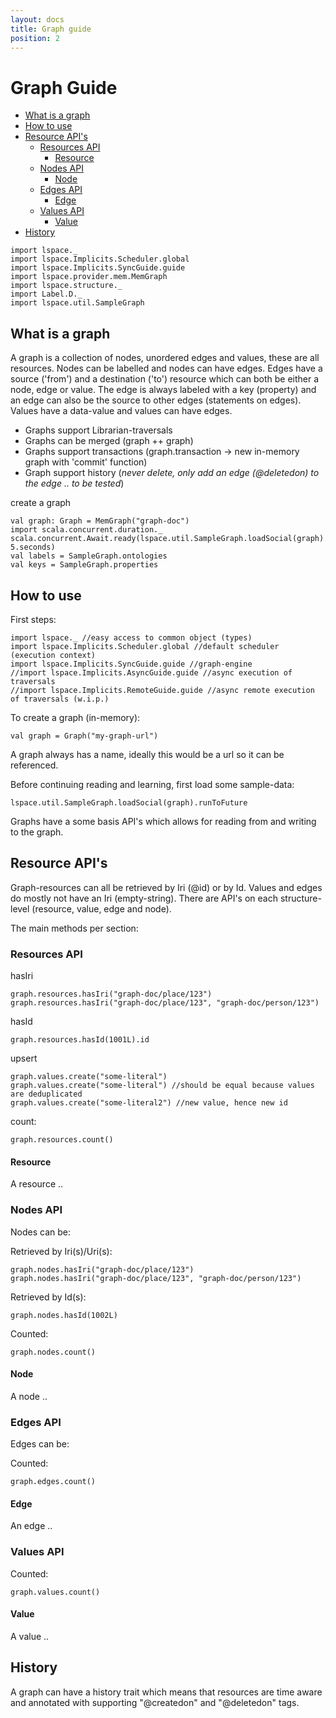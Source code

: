 ```yaml
---
layout: docs
title: Graph guide
position: 2
---
```


# Graph Guide
* [What is a graph](#what-is-a-graph)
* [How to use](#how-to-use)
* [Resource API's](#resource-api's)
  * [Resources API](#resources-api)
    * [Resource](#resource)
  * [Nodes API](#nodes-api)
    * [Node](#node)
  * [Edges API](#edges-api)
    * [Edge](#edge)
  * [Values API](#values-api)
    * [Value](#value)
* [History](#history)
 
 ```tut:invisible
 import lspace._
 import lspace.Implicits.Scheduler.global
 import lspace.Implicits.SyncGuide.guide
 import lspace.provider.mem.MemGraph
 import lspace.structure._
 import Label.D._
 import lspace.util.SampleGraph
 ```
 
## What is a graph
A graph is a collection of nodes, unordered edges and values, these are all resources. 
Nodes can be labelled and nodes can have edges.
Edges have a source ('from') and a destination ('to') resource which can both be either a node, edge or value. 
The edge is always labeled with a key (property) and an edge can also be the source to other edges (statements on edges).
Values have a data-value and values can have edges.

* Graphs support Librarian-traversals
* Graphs can be merged (graph ++ graph)
* Graphs support transactions (graph.transaction -> new in-memory graph with 'commit' function)
* Graph support history (*never delete, only add an edge (@deletedon) to the edge .. to be tested*)

create a graph
 ```tut:book
 val graph: Graph = MemGraph("graph-doc")
 import scala.concurrent.duration._
 scala.concurrent.Await.ready(lspace.util.SampleGraph.loadSocial(graph).runToFuture, 5.seconds)
 val labels = SampleGraph.ontologies
 val keys = SampleGraph.properties
 ```
 
## How to use
First steps:
```
import lspace._ //easy access to common object (types)
import lspace.Implicits.Scheduler.global //default scheduler (execution context)
import lspace.Implicits.SyncGuide.guide //graph-engine
//import lspace.Implicits.AsyncGuide.guide //async execution of traversals
//import lspace.Implicits.RemoteGuide.guide //async remote execution of traversals (w.i.p.)
```
To create a graph (in-memory):
```
val graph = Graph("my-graph-url")
```
A graph always has a name, ideally this would be a url so it can be referenced.

Before continuing reading and learning, first load some sample-data:
```
lspace.util.SampleGraph.loadSocial(graph).runToFuture
```

Graphs have a some basis API's which allows for reading from and writing to the graph. 

## Resource API's
Graph-resources can all be retrieved by Iri (@id) or by Id. Values and edges do mostly not have an Iri (empty-string).
There are API's on each structure-level (resource, value, edge and node). 

The main methods per section:

### Resources API

hasIri
```tut:book
graph.resources.hasIri("graph-doc/place/123")
graph.resources.hasIri("graph-doc/place/123", "graph-doc/person/123")
```

hasId
```tut:book
graph.resources.hasId(1001L).id
```

upsert
```tut:book
graph.values.create("some-literal")
graph.values.create("some-literal") //should be equal because values are deduplicated
graph.values.create("some-literal2") //new value, hence new id
```
count:
```tut:book
graph.resources.count()
```

#### Resource
A resource ..
 
### Nodes API
Nodes can be: 

Retrieved by Iri(s)/Uri(s):
```tut:book
graph.nodes.hasIri("graph-doc/place/123")
graph.nodes.hasIri("graph-doc/place/123", "graph-doc/person/123")
```
 
Retrieved by Id(s):
```tut:book
graph.nodes.hasId(1002L)
```

Counted:
```tut:book
graph.nodes.count()
```

#### Node
A node ..

### Edges API
Edges can be:

Counted:
```tut:book
graph.edges.count()
```

#### Edge
An edge ..

### Values API

Counted:
```tut:book
graph.values.count()
```

#### Value
A value ..
 
## History
 A graph can have a history trait which means that resources are time aware and 
 annotated with supporting "@createdon" and "@deletedon" tags.
 